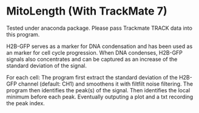 # MitoLength (With TrackMate 7)
Tested under anaconda package.
Please pass Trackmate TRACK data into this program.

H2B-GFP serves as a marker for DNA condensation and has been used as an marker for cell cycle progression.
When DNA condenses, H2B-GFP signals also concentrates and can be captured as an increase of the standard deviation of the signal.

For each cell:
The program first extract the standard deviation of the H2B-GFP channel (default: CH1) and smoothens it with filtfilt noise filtering.
The program then identifies the peak(s) of the signal. Then identifies the local minimum before each peak.
Eventually outputing a plot and a txt recording the peak index.
